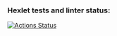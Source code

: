 ### Hexlet tests and linter status:
[![Actions Status](https://github.com/kur1977/php-project-lvl1/workflows/hexlet-check/badge.svg)](https://github.com/kur1977/php-project-lvl1/actions)